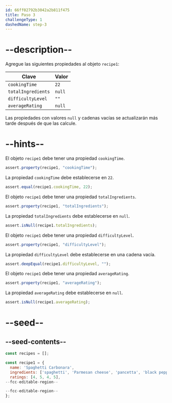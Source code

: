 ```yaml
---
id: 66ff02792b3042a2b811f475
title: Paso 3
challengeType: 1
dashedName: step-3
---
```


# --description--

Agregue las siguientes propiedades al objeto `recipe1`:

| Clave              | Valor  |
| ------------------ | ------ |
| `cookingTime`      | `22`   |
| `totalIngredients` | `null` |
| `difficultyLevel`  | `""`   |
| `averageRating`    | `null` |

Las propiedades con valores `null` y cadenas vacías se actualizarán más tarde después de que las calcule.

# --hints--

El objeto `recipe1` debe tener una propiedad `cookingTime`.

```js
assert.property(recipe1, "cookingTime");
```

La propiedad `cookingTime` debe establecerse en `22`.

```js
assert.equal(recipe1.cookingTime, 22);
```

El objeto `recipe1` debe tener una propiedad `totalIngredients`.

```js
assert.property(recipe1, "totalIngredients");
```

La propiedad `totalIngredients` debe establecerse en `null`.

```js
assert.isNull(recipe1.totalIngredients);
```

El objeto `recipe1` debe tener una propiedad `difficultyLevel`.

```js
assert.property(recipe1, "difficultyLevel");
```

La propiedad `difficultyLevel` debe establecerse en una cadena vacía.

```js
assert.deepEqual(recipe1.difficultyLevel, "");
```

El objeto `recipe1` debe tener una propiedad `averageRating`.

```js
assert.property(recipe1, "averageRating");
```

La propiedad `averageRating` debe establecerse en `null`.

```js
assert.isNull(recipe1.averageRating);
```

# --seed--

## --seed-contents--

```js
const recipes = [];

const recipe1 = {
  name: 'Spaghetti Carbonara',
  ingredients: ['spaghetti', 'Parmesan cheese', 'pancetta', 'black pepper'],
  ratings: [4, 5, 4, 5],
--fcc-editable-region--

--fcc-editable-region--
};
```
